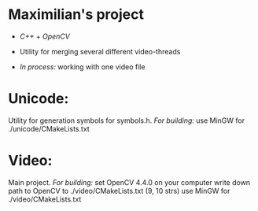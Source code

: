 # Maximilian's project

* *C++* + *OpenCV*

- Utility for merging several different video-threads

- *In process:* working with one video file



# Unicode:
Utility for generation symbols for symbols.h.
*For building:*
  use MinGW for ./unicode/CMakeLists.txt

# Video:
Main project.
*For building:*
    set OpenCV 4.4.0 on your computer
    write down path to OpenCV to ./video/CMakeLists.txt (9, 10 strs)
    use MinGW for ./video/CMakeLists.txt
